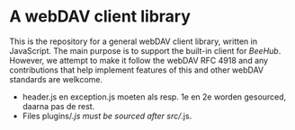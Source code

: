 A webDAV client library
=======================

This is the repository for a general webDAV client library, written in
JavaScript. The main purpose is to support the built-in client for *BeeHub*.
However, we attempt to make it follow the webDAV RFC 4918 and any contributions
that help implement features of this and other webDAV standards are welkcome.

-   header.js en exception.js moeten als resp. 1e en 2e worden gesourced, daarna
    pas de rest.
-   Files plugins/*.js must be sourced _after_ src/*.js.
